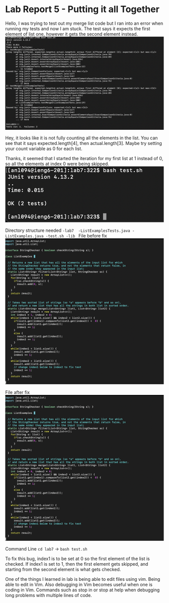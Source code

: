# Lab Report 5 - Putting it all Together # 

Hello, I was trying to test out my merge list code but I ran into an error when running my tests and now I am stuck. The test says it expects the first element of list one, however it gets the second element instead. 
![image](error.png)

Hey, it looks like it is not fully counting all the elements in the list. You can see that it says expected.length[4], then actual.length[3]. Maybe try setting your count variable as 0 for each list. 

Thanks, it seemed that I started the iteration for my first list at 1 instead of 0, so all the elements at index 0 were being skipped. 
![image](solved.png)

Directory structure needed 
`-lab7 
    -ListExamplesTests.java
    -ListExamples.java
    -test.sh
  -lib
  `
File before fix 
![image](before.png)

File after fix 
![image](after.png)

Command Line 
`cd lab7` -> `bash test.sh` 

To fix this bug, index1 is to be set at 0 so the first element of the list is checked. If index1 is set to 1, then the first element gets skipped, and starting from the second element is what gets checked. 


One of the things I learned in lab is being able to edit files using vim. Being able to edit in Vim. Also debugging in Vim becomes useful when one is coding in Vim. Commands such as stop in or stop at help when debugging long problems with multiple lines of code.  


